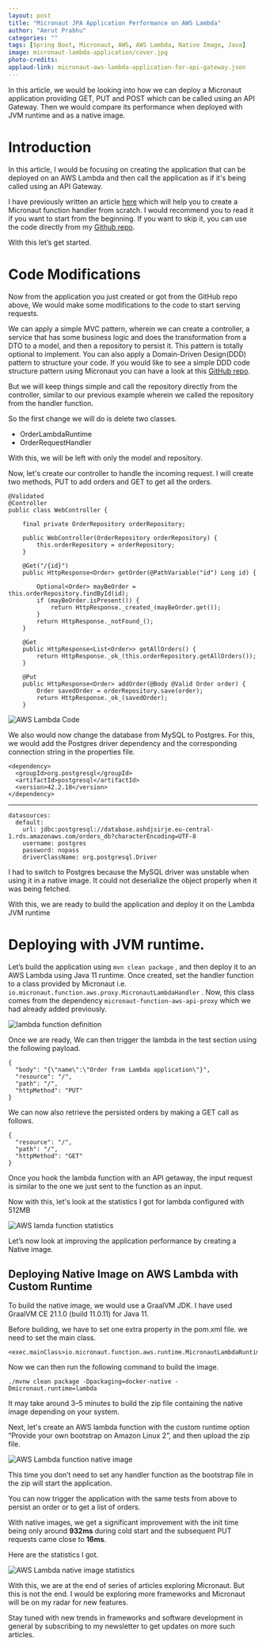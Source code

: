```yaml
---
layout: post
title: "Micronaut JPA Application Performance on AWS Lambda"
author: "Amrut Prabhu"
categories: ""
tags: [Spring Boot, Micronaut, AWS, AWS Lambda, Native Image, Java]
image: micronaut-lambda-application/cover.jpg
photo-credits: 
applaud-link: micronaut-aws-lambda-application-for-api-gateway.json
---
```

In this article, we would be looking into how we can deploy a Micronaut application providing GET, PUT and POST which can be called using an API Gateway. Then we would compare its performance when deployed with JVM runtime and as a native image.

# Introduction

In this article, I would be focusing on creating the application that can be deployed on an AWS Lambda and then call the application as if it's being called using an API Gateway.

I have previously written an article [here](https://refactorfirst.com/micronaut-jpa-aws-lambda-function.html) which will help you to create a Micronaut function handler from scratch. I would recommend you to read it if you want to start from the beginning. If you want to skip it, you can use the code directly from my [Github repo](https://github.com/amrutprabhu/micronaut-workout/tree/master/micronaut-lambda-function).

With this let’s get started.

# Code Modifications

Now from the application you just created or got from the GitHub repo above, We would make some modifications to the code to start serving requests.

We can apply a simple MVC pattern, wherein we can create a controller, a service that has some business logic and does the transformation from a DTO to a model, and then a repository to persist it. This pattern is totally optional to implement. You can also apply a Domain-Driven Design(DDD) pattern to structure your code. If you would like to see a simple DDD code structure pattern using Micronaut you can have a look at this [GitHub repo](https://github.com/amrutprabhu/micronaut-workout/tree/master/MicronautApp).

But we will keep things simple and call the repository directly from the controller, similar to our previous example wherein we called the repository from the handler function.

So the first change we will do is delete two classes.

-   OrderLambdaRuntime
-   OrderRequestHandler

With this, we will be left with only the model and repository.

Now, let's create our controller to handle the incoming request. I will create two methods, PUT to add orders and GET to get all the orders.
```
@Validated  
@Controller  
public class WebController {  
  
    final private OrderRepository orderRepository;  
  
    public WebController(OrderRepository orderRepository) {  
        this.orderRepository = orderRepository;  
    }  
  
    @Get("/{id}")  
    public HttpResponse<Order> getOrder(@PathVariable("id") Long id) {  
  
        Optional<Order> mayBeOrder = this.orderRepository.findById(id);  
        if (mayBeOrder.isPresent()) {  
            return HttpResponse._created_(mayBeOrder.get());  
        }  
        return HttpResponse._notFound_();  
    }  
  
    @Get  
    public HttpResponse<List<Order>> getAllOrders() {  
        return HttpResponse._ok_(this.orderRepository.getAllOrders());  
    }  
  
    @Put  
    public HttpResponse<Order> addOrder(@Body @Valid Order order) {  
        Order savedOrder = orderRepository.save(order);  
        return HttpResponse._ok_(savedOrder);  
    }
```
![AWS Lambda Code](/assets/img/micronaut-lambda-application/code.png)

We also would now change the database from MySQL to Postgres. For this, we would add the Postgres driver dependency and the corresponding connection string in the properties file.
```
<dependency>  
  <groupId>org.postgresql</groupId>  
  <artifactId>postgresql</artifactId>  
  <version>42.2.18</version>  
</dependency>
```
----------------------------------------------------------------
```
datasources:  
  default:  
    url: jdbc:postgresql://database.ashdjsirje.eu-central-1.rds.amazonaws.com/orders_db?characterEncoding=UTF-8  
    username: postgres  
    password: nopass  
    driverClassName: org.postgresql.Driver
```
I had to switch to Postgres because the MySQL driver was unstable when using it in a native image. It could not deserialize the object properly when it was being fetched.

With this, we are ready to build the application and deploy it on the Lambda JVM runtime

# Deploying with JVM runtime.

Let’s build the application using `mvn clean package` , and then deploy it to an AWS Lambda using Java 11 runtime. Once created, set the handler function to a class provided by Micronaut i.e. `io.micronaut.function.aws.proxy.MicronautLambdaHandler` . Now, this class comes from the dependency `micronaut-function-aws-api-proxy` which we had already added previously.

![lambda function definition](/assets/img/micronaut-lambda-application/lambda-function-application.png)

Once we are ready, We can then trigger the lambda in the test section using the following payload.
```
{  
  "body": "{\"name\":\"Order from Lambda application\"}",  
  "resource": "/",  
  "path": "/",  
  "httpMethod": "PUT"  
}
```
We can now also retrieve the persisted orders by making a GET call as follows.
```
{  
  "resource": "/",  
  "path": "/",  
  "httpMethod": "GET"  
}
```
Once you hook the lambda function with an API getaway, the input request is similar to the one we just sent to the function as an input.

Now with this, let's look at the statistics I got for lambda configured with 512MB

![AWS lamda function statistics ](/assets/img/micronaut-lambda-application/micronaut-aws-function-statistics.png)

Let’s now look at improving the application performance by creating a Native image.

## Deploying Native Image on AWS Lambda with Custom Runtime

To build the native image, we would use a GraalVM JDK. I have used GraalVM CE 21.1.0 (build 11.0.11) for Java 11.

Before building, we have to set one extra property in the pom.xml file. we need to set the main class.
```
<exec.mainClass>io.micronaut.function.aws.runtime.MicronautLambdaRuntime</exec.mainClass>
```
Now we can then run the following command to build the image.
```
./mvnw clean package -Dpackaging=docker-native -Dmicronaut.runtime=lambda
```
It may take around 3–5 minutes to build the zip file containing the native image depending on your system.

Next, let's create an AWS lambda function with the custom runtime option “Provide your own bootstrap on Amazon Linux 2”, and then upload the zip file.

![AWS Lambda function native image](/assets/img/micronaut-lambda-application/micronaut-aws-function-native.png)

This time you don’t need to set any handler function as the bootstrap file in the zip will start the application.

You can now trigger the application with the same tests from above to persist an order or to get a list of orders.

With native images, we get a significant improvement with the init time being only around **932ms** during cold start and the subsequent PUT requests came close to **16ms**.

Here are the statistics I got.

![AWS Lambda native image statistics](/assets/img/micronaut-lambda-application/micronaut-aws-lambda-native-image-statistics.png)

With this, we are at the end of series of articles exploring Micronaut. But this is not the end. I would be exploring more frameworks and Micronaut will be on my radar for new features.

Stay tuned with new trends in frameworks and software development in general by subscribing to my newsletter to get updates on more such articles.